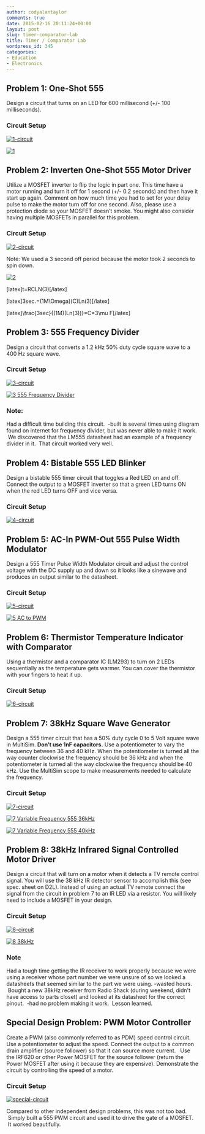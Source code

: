 ```yaml
---
author: codyalantaylor
comments: true
date: 2015-02-16 20:11:24+00:00
layout: post
slug: timer-comparator-lab
title: Timer / Comparator Lab
wordpress_id: 345
categories:
- Education
- Electronics
---
```


## Problem 1: One-Shot 555


Design a circuit that turns on an LED for 600 millisecond (+/- 100 milliseconds).


### Circuit Setup


[![1-circuit](http://codyalantaylor.com/wp-content/uploads/2015/02/1-circuit.jpg)](http://codyalantaylor.com/wp-content/uploads/2015/02/1-circuit.jpg)

[![1](http://codyalantaylor.com/wp-content/uploads/2015/02/1.jpg)](http://codyalantaylor.com/wp-content/uploads/2015/02/1.jpg)


## Problem 2: Inverten One-Shot 555 Motor Driver


Utilize a MOSFET inverter to flip the logic in part one. This time have a motor running and turn it off for 1 second (+/- 0.2 seconds) and then have it start up again. Comment on how much time you had to set for your delay pulse to make the motor turn off for one second. Also, please use a protection diode so your MOSFET doesn’t smoke. You might also consider having multiple MOSFETs in parallel for this problem.


### Circuit Setup


[![2-circuit](http://codyalantaylor.com/wp-content/uploads/2015/02/2-circuit.jpg)](http://codyalantaylor.com/wp-content/uploads/2015/02/2-circuit.jpg)

Note: We used a 3 second off period because the motor took 2 seconds to spin down.

[![2](http://codyalantaylor.com/wp-content/uploads/2015/02/2.jpg)](http://codyalantaylor.com/wp-content/uploads/2015/02/2.jpg)


[latex]t=RCLN(3)[/latex]




[latex]3sec.=(1M\Omega)(C)Ln(3)[/latex]




[latex]\frac{3sec}{(1M)(Ln(3))}=C=3\mu F[/latex]





## Problem 3: 555 Frequency Divider


Design a circuit that converts a 1.2 kHz 50% duty cycle square wave to a 400 Hz square wave.


### Circuit Setup


[![3-circuit](http://codyalantaylor.com/wp-content/uploads/2015/02/3-circuit.jpg)](http://codyalantaylor.com/wp-content/uploads/2015/02/3-circuit.jpg)

[![3 555 Frequency Divider](http://codyalantaylor.com/wp-content/uploads/2015/02/3-555-Frequency-Divider.jpg)](http://codyalantaylor.com/wp-content/uploads/2015/02/3-555-Frequency-Divider.jpg)


### Note:


Had a difficult time building this circuit.  -built is several times using diagram found on internet for frequency divider, but was never able to make it work.  We discovered that the LM555 datasheet had an example of a frequency divider in it.  That circuit worked very well.


## Problem 4: Bistable 555 LED Blinker


Design a bistable 555 timer circuit that toggles a Red LED on and off. Connect the output to a MOSFET inverter so that a green LED turns ON when the red LED turns OFF and vice versa.


### Circuit Setup


[![4-circuit](http://codyalantaylor.com/wp-content/uploads/2015/02/4-circuit.jpg)](http://codyalantaylor.com/wp-content/uploads/2015/02/4-circuit.jpg)


## Problem 5: AC-In PWM-Out 555 Pulse Width Modulator


Design a 555 Timer Pulse Width Modulator circuit and adjust the control voltage with the DC supply up and down so it looks like a sinewave and produces an output similar to the datasheet.


### Circuit Setup


[![5-circuit](http://codyalantaylor.com/wp-content/uploads/2015/02/5-circuit.jpg)](http://codyalantaylor.com/wp-content/uploads/2015/02/5-circuit.jpg)

[![5 AC to PWM](http://codyalantaylor.com/wp-content/uploads/2015/02/5-AC-to-PWM.jpg)](http://codyalantaylor.com/wp-content/uploads/2015/02/5-AC-to-PWM.jpg)


## Problem 6: Thermistor Temperature Indicator with Comparator


Using a thermistor and a comparator IC (LM293) to turn on 2 LEDs sequentially as the temperature gets warmer. You can cover the thermistor with your fingers to heat it up.


### Circuit Setup


[![6-circuit](http://codyalantaylor.com/wp-content/uploads/2015/02/6-circuit.jpg)](http://codyalantaylor.com/wp-content/uploads/2015/02/6-circuit.jpg)


## Problem 7: 38kHz Square Wave Generator


Design a 555 timer circuit that has a 50% duty cycle 0 to 5 Volt square wave in MultiSim. **Don’t use 1nF capacitors.** Use a potentiometer to vary the frequency between 36 and 40 kHz. When the potentiometer is turned all the way counter clockwise the frequency should be 36 kHz and when the potentiometer is turned all the way clockwise the frequency should be 40 kHz. Use the MultiSim scope to make measurements needed to calculate the frequency.


### Circuit Setup


[![7-circuit](http://codyalantaylor.com/wp-content/uploads/2015/02/7-circuit.jpg)](http://codyalantaylor.com/wp-content/uploads/2015/02/7-circuit.jpg)

[![7 Variable Frequency 555 36kHz](http://codyalantaylor.com/wp-content/uploads/2015/02/7-Variable-Frequency-555-36kHz.jpg)](http://codyalantaylor.com/wp-content/uploads/2015/02/7-Variable-Frequency-555-36kHz.jpg)

[![7 Variable Frequency 555 40kHz](http://codyalantaylor.com/wp-content/uploads/2015/02/7-Variable-Frequency-555-40kHz.jpg)](http://codyalantaylor.com/wp-content/uploads/2015/02/7-Variable-Frequency-555-40kHz.jpg)


## Problem 8: 38kHz Infrared Signal Controlled Motor Driver


Design a circuit that will turn on a motor when it detects a TV remote control signal. You will use the 38 kHz IR detector sensor to accomplish this (see spec. sheet on D2L). Instead of using an actual TV remote connect the signal from the circuit in problem 7 to an IR LED via a resistor. You will likely need to include a MOSFET in your design.


### Circuit Setup


[![8-circuit](http://codyalantaylor.com/wp-content/uploads/2015/02/8-circuit.jpg)](http://codyalantaylor.com/wp-content/uploads/2015/02/8-circuit.jpg)

[![8 38kHz](http://codyalantaylor.com/wp-content/uploads/2015/02/8-38kHz.jpg)](http://codyalantaylor.com/wp-content/uploads/2015/02/8-38kHz.jpg)




### Note


Had a tough time getting the IR receiver to work properly because we were using a receiver whose part number we were unsure of so we looked a datasheets that seemed similar to the part we were using. -wasted hours.  Bought a new 38kHz receiver from Radio Shack (during weekend, didn't have access to parts closet) and looked at its datasheet for the correct pinout.  -had no problem making it work.  Lesson learned.


## Special Design Problem: PWM Motor Controller


Create a PWM (also commonly referred to as PDM) speed control circuit. Use a potentiometer to adjust the speed. Connect the output to a common drain amplifier (source follower) so that it can source more current.   Use the IRF620 or other Power MOSFET for the source follower (return the Power MOSFET after using it because they are expensive). Demonstrate the circuit by controlling the speed of a motor.


### Circuit Setup


[![special-circuit](http://codyalantaylor.com/wp-content/uploads/2015/02/special-circuit.jpg)](http://codyalantaylor.com/wp-content/uploads/2015/02/special-circuit.jpg)



Compared to other independent design problems, this was not too bad.  Simply built a 555 PWM circuit and used it to drive the gate of a MOSFET.  It worked beautifully.
